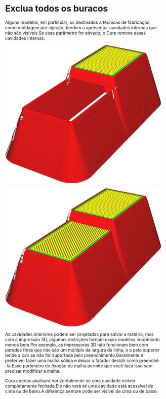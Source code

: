 Exclua todos os buracos
====
Alguns modelos, em particular, os destinados a técnicas de fabricação, como moldagem por injeção, tendem a apresentar cavidades internas que não são visíveis.Se esse parâmetro for ativado, o Cura remove essas cavidades internas.

![Este modelo tem um buraco no centro](../../../articles/images/meshfix_union_all_remove_holes_disabled.png)

![Com este parâmetro ativado, o buraco é excluído](../../../articles/images/meshfix_union_all_remove_holes_enabled.png)

As cavidades interiores podem ser projetadas para salvar a matéria, mas com a impressão 3D, algumas restrições tornam esses modelos imprimindo menos bem.Por exemplo, as impressoras 3D não funcionam bem com paredes finas que não são um múltiplo da largura da linha, e a pele superior tende a cair se não for suportada pelo preenchimento.Geralmente é preferível fazer uma malha sólida e deixar o fatador decidir como preenchê -la.Esse parâmetro de fixação de malha permite que você faça isso sem precisar modificar a malha.

Cura apenas analisará horizontalmente se uma cavidade estiver completamente fechada.Ele não verá se uma cavidade está acessível de cima ou de baixo.A diferença sempre pode ser visível de cima ou de baixo.
